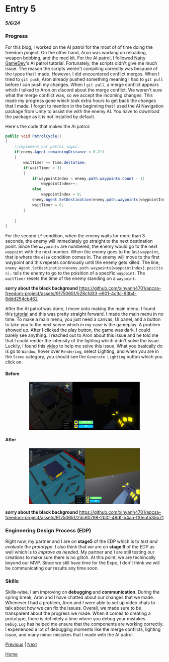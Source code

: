 # Entry 5
##### 5/6/24

### Progress

For this blog, I worked on the AI patrol for the most of of time doing the freedom project. On the other hand, Aron was working on reloading, weapon bobbing, and the med kit. For the AI patrol, I followed [Natty GameDev](https://www.youtube.com/watch?v=Mp8yFUKxldk&list=PLGUw8UNswJEOv8c5ZcoHarbON6mIEUFBC&index=6)'s AI patrol tutorial. Fortunately, the scripts didn't give me much issue. The reason the scripts weren't compiling correctly was because of the typos that I made. However, I did encountered conflict merges. When I tried to `git push`, Aron already pushed something meaning I had to `git pull` before I can push my changes. When I `git pull`, a merge conflict appears which I talked to Aron on discord about the merge conflict. We weren't sure what the merge conflict was, so we accept the incoming changes. This made my progress gone which took extra hours to get back the changes that I made. I forgot to mention in the beginning that I used the AI Navigation package from Unity to assist me with the enemy AI. You have to download the package as it is not installed by default.

Here's the code that makes the AI patrol:
```c#
public void PatrolCycle()
{
    //implement our patrol logic.
    if(enemy.Agent.remainingDistance < 0.2f)
    {
        waitTimer += Time.deltaTime;
        if(waitTimer > 3)
        {
            if(waypointIndex < enemy.path.waypoints.Count - 1)
                waypointIndex++;
            else
                waypointIndex = 0;
            enemy.Agent.SetDestination(enemy.path.waypoints[waypointIndex].position);
            waitTimer = 0;
        }

    }
}
```
For the second `if` condition, when the enemy waits for more than 3 seconds, the enemy will immediately go straight to the next destination point. Since the `waypoints` are numbered, the enemy would go to the next `waypoint` with the next number. When the enemy goes to the last `waypoint`, that is where the `else` condition comes in. The enemy will move to the first waypoint and this repeats continously until the enemy gets killed. The line, `enemy.Agent.SetDestination(enemy.path.waypoints[waypointIndex].position);` tells the enemy to go to the poisition of a specific `waypoint`. The `waitTimer` resets the time of the enemy standing on a `waypoint`.


**sorry about the black background**
https://github.com/xinyanh4701/apcsa-freedom-project/assets/91750651/528cfd33-e901-4c3c-93b4-8ddd254cb462

After the AI patrol was done, I move onto making the main menu. I found this [tutorial](https://www.youtube.com/watch?v=pcyiub1hz20) and this was pretty straight forward. I made the main menu in no time. To make a main menu, you just need a canvas, UI panel, and a button to take you to the next scene which in my case is the gameplay. A problem showed up. After I clicked the play button, the game was dark. I could barely see anything. I reached out to Aron about this issue and he told me that I could render the intensity of the lighting which didn't solve the issue. Luckily, I found this [video](https://www.youtube.com/watch?v=8-oXE2NWSLM) to help me solve this issue. What you basically do is go to `Window`, hover over `Rendering`, select Lighting, and when you are in the `Scene` category, you should see the `Generate Lighting` button which you click on.

#### Before
<p align="center">
<img src="img/apcsa-freedom-project-lighting-issue.png" width="70%">
</p>

#### After
<p align="center">
<img src="img/apcsa-freedom-project-lighting-fixed.png" width="70%">
</p>

**sorry about the black background**
https://github.com/xinyanh4701/apcsa-freedom-project/assets/91750651/2dc60798-2b0f-49df-b4aa-ff0eaf535b71


### Engineering Design Process (EDP)
Right now, my partner and I are on **stage5** of the EDP which is to *test and evaluate the prototype*. I also think that we are on **stage 6** of the EDP as well which is to *improve as needed*. My partner and I are still testing our creations to make sure there is no glitch. At this point, we are techincally beyond our MVP. Since we still have time for the Expo, I don't think we will be communicating our results any time soon.

### Skills

Skills-wise, I am improving on **debugging** and **communication**. During the spring break, Aron and I have chatted about our changes that we made. Whenever I had a problem, Aron and I were able to set up video chats to talk about how we can fix the issues. Overall, we made sure to be transparent about the progress we made. When it comes to creating a prototype, there is definitely a time where you debug your mistakes. `Debug.Log` has helped me ensure that the components are working correctly. I experienced a lot of debugging moments like the merge conflicts, lighting issue, and many minor mistakes that I made with the AI patrol.

[Previous](entry04.md) | [Next](entry06.md)

[Home](../README.md)
